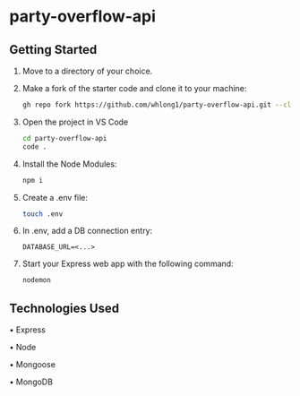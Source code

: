 # party-overflow-api

## Getting Started

1. Move to a directory of your choice.
2. Make a fork of the starter code and clone it to your machine:

    ```bash
    gh repo fork https://github.com/whlong1/party-overflow-api.git --clone=true
    ```

3. Open the project in VS Code

    ```bash
    cd party-overflow-api
    code .
    ```

4. Install the Node Modules:

    ```bash
    npm i
    ```

5. Create a .env file:

    ```bash
    touch .env
    ```

6. In .env, add a DB connection entry:

    ```
    DATABASE_URL=<...>
    ```

7. Start your Express web app with the following command:

    ```bash
    nodemon
    ```


## Technologies Used

• Express

• Node

• Mongoose

• MongoDB
